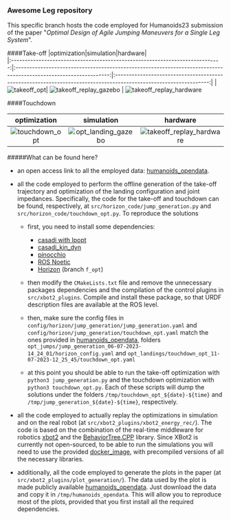 ### Awesome Leg repository

This specific branch hosts the code employed for Humanoids23 submission of the paper "_Optimal Design of Agile Jumping Maneuvers for a Single Leg System_".
 
####Take-off 
|optimization|simulation|hardware|   
|:----------------------------------------------------------------------------:|:----------------------------------------------------------------------------------------------------------------:|:----------------------------------------------------------------------------------------------------------------:|
|  ![takeoff_opt](docs/animations/takeoff_opt.gif)| ![takeoff_replay_gazebo](docs/animations/takeoff_replay_gazebo.gif) | ![takeoff_replay_hardware](docs/animations/takeoff_replay_hardware.gif) 	

####Touchdown 

|optimization|simulation|hardware|   
|:----------------------------------------------------------------------------:|:----------------------------------------------------------------------------------------------------------------:|:----------------------------------------------------------------------------------------------------------------:|
|  ![touchdown_opt](docs/animations/touchdown_opt.gif)| ![opt_landing_gazebo](docs/animations/opt_landing_gazebo.gif) | ![takeoff_replay_hardware](docs/animations/takeoff_replay_hardware.gif) 	

#####What can be found here?
- an open access link to all the employed data: [humanoids_opendata](https://drive.google.com/drive/folders/19J7vAJigoIES9niY9HVV40xFMkzh9XZ1).
- all the code employed to perform the offline generation of the take-off trajectory and optimization of the landing configuration and joint impedances. 
Specifically, the code for the take-off and touchdown can be found, respectively, at `src/horizon_code/jump_generation.py` and `src/horizon_code/touchdown_opt.py`. 
To reproduce the solutions
    - first, you need to install some dependencies:  
        - [casadi with Ipopt](https://github.com/casadi/casadi)
        - [casadi_kin_dyn](https://github.com/ADVRHumanoids/casadi_kin_dyn)
        - [pinocchio](https://github.com/stack-of-tasks/pinocchio)
        - [ROS Noetic](http://wiki.ros.org/noetic)
        - [Horizon](https://github.com/ADVRHumanoids/horizon/tree/symbolic_model) (branch `f_opt`)
    - then modify the `CMakeLists.txt` file and remove the unnecessary packages dependencies and the compilation of the control plugins in `src/xbot2_plugins`. Compile and install these package, so that URDF description files are available at the ROS level.
    - then, make sure the config files in `config/horizon/jump_generation/jump_generation.yaml` and `config/horizon/jump_generation/touchdown_opt.yaml` match the ones provided in [humanoids_opendata](https://drive.google.com/drive/folders/19J7vAJigoIES9niY9HVV40xFMkzh9XZ1), folders `opt_jumps/jump_generation_06-07-2023-14_24_01/horizon_config.yaml` and `opt_landings/touchdown_opt_11-07-2023-12_25_45/touchdown_opt.yaml`

    - at this point you should be able to run the take-off optimization with `python3 jump_generation.py` and the touchdown optimization with `python3 touchdown_opt.py`. Each of these scripts will dump the solutions under the folders `/tmp/touchdown_opt_${date}-${time}` and `/tmp/jump_generation_${date}-${time}`, respectively.


- all the code employed to actually replay the optimizations in simulation and on the real robot (at `src/xbot2_plugins/xbot2_energy_rec/`). The code is based on the combination of the real-time middleware for robotics [xbot2](https://advrhumanoids.github.io/xbot2/devel/index.html) and the [BehaviorTree.CPP](https://github.com/BehaviorTree/BehaviorTree.CPP/tree/v3.8) library. Since XBot2 is currently not open-sourced, to be able to run the simulations you will need to use the provided [docker_image](), with precompiled versions of all the necessary libraries.
- additionally, all the code employed to generate the plots in the paper (at `src/xbot2_plugins/plot_generation/`). The data used by the plot is made publicly available [humanoids_opendata](https://drive.google.com/drive/folders/19J7vAJigoIES9niY9HVV40xFMkzh9XZ1). Just download the data and copy it in `/tmp/humanoids_opendata`. This will allow you to reproduce most of the plots, provided that you first install all the required dependencies.